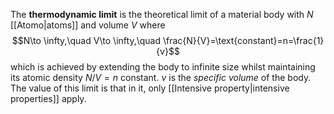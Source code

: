 The **thermodynamic limit** is the theoretical limit of a material body with $N$ [[Atomo|atoms]] and volume $V$ where
$$N\to \infty,\quad V\to \infty,\quad \frac{N}{V}=\text{constant}=n=\frac{1}{v}$$
which is achieved by extending the body to infinite size whilst maintaining its atomic density $N/V=n$ constant. $v$ is the *specific volume* of the body. The value of this limit is that in it, only [[Intensive property|intensive properties]] apply.
